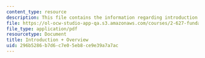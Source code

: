 ```yaml
---
content_type: resource
description: This file contains the information regarding introduction and overview.
file: https://ol-ocw-studio-app-qa.s3.amazonaws.com/courses/2-627-fundamentals-of-photovoltaics-fall-2013/296b5286b7d6c7e05eb8ce9e39a7a7ac_MIT2_627F13_lec01.pdf
file_type: application/pdf
resourcetype: Document
title: Introduction + Overview
uid: 296b5286-b7d6-c7e0-5eb8-ce9e39a7a7ac
---
```

